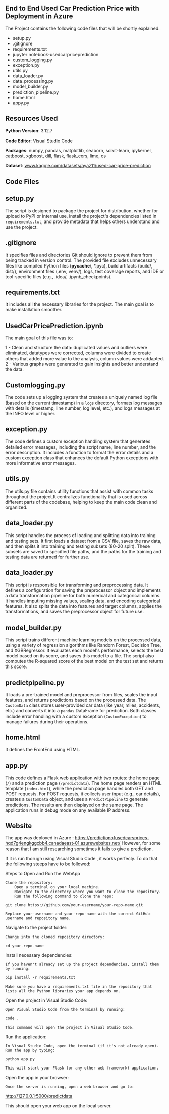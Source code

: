 ## End to End Used Car Prediction Price with Deployment in Azure

The Project contains the following code files that will be shortly explained:

* setup.py
* .gitignore
* requirements.txt
* jupyter notebook-usedcarpriceprediction
* custom_logging.py
* exception.py
* utils.py
* data_loader.py
* data_processing.py
* model_builder.py
* prediction_pipeline.py
* home.html
* appy.py

## Resources Used

**Python Version**: 3.12.7

**Code Editor**: Visual Studio Code

**Packages**: numpy, pandas, matplotlib, seaborn, scikit-learn, ipykernel, catboost, xgboost, dill, flask, flask_cors, lime, os

**Dataset**: www.kaggle.com/datasets/ayaz11/used-car-price-prediction

## Code Files

## setup.py

The script is designed to package the project for distribution, whether for upload to PyPI or internal use, install the project's dependencies listed in `requirements.txt`, and provide metadata that helps others understand and use the project. 

## .gitignore

It specifies files and directories Git should ignore to prevent them from being tracked in version control. The provided file excludes unnecessary files like compiled Python files (__pycache__/, *.pyc), build artifacts (build/, dist/), environment files (.env, venv/), logs, test coverage reports, and IDE or tool-specific files (e.g., .idea/, .ipynb_checkpoints).

## requirements.txt

It includes all the necessary libraries for the project. The main goal is to make installation smoother.

## UsedCarPricePrediction.ipynb

The main goal of this file was to:

1 - Clean and structure the data: duplicated values and outliers were eliminated, datatypes were corrected, columns were divided to create others that added more value to the analysis, column values were addapted.
2 - Various graphs were generated to gain insights and better understand the data.

## Customlogging.py

The code sets up a logging system that creates a uniquely named log file (based on the current timestamp) in a `logs` directory, formats log messages with details (timestamp, line number, log level, etc.), and logs messages at the INFO level or higher.

## exception.py

The code defines a custom exception handling system that generates detailed error messages, including the script name, line number, and the error description. It includes a function to format the error details and a custom exception class that enhances the default Python exceptions with more informative error messages.

## utils.py

The utils.py file contains utility functions that assist with common tasks throughout the project.It centralizes functionality that is used across different parts of the codebase, helping to keep the main code clean and organized. 

## data_loader.py

This script handles the process of loading and splitting data into training and testing sets. It first loads a dataset from a CSV file, saves the raw data, and then splits it into training and testing subsets (80-20 split). These subsets are saved to specified file paths, and the paths for the training and testing data are returned for further use.

## data_loader.py

This script is responsible for transforming and preprocessing data. It defines a configuration for saving the preprocessor object and implements a data transformation pipeline for both numerical and categorical columns. It handles imputing missing values, scaling data, and encoding categorical features. It also splits the data into features and target columns, applies the transformations, and saves the preprocessor object for future use.

## model_builder.py

This script trains different machine learning models on the processed data, using a variety of regression algorithms like Random Forest, Decision Tree, and XGBRegressor. It evaluates each model's performance, selects the best model based on its score, and saves this model to a file. The script also computes the R-squared score of the best model on the test set and returns this score.

## predictpipeline.py

It loads a pre-trained model and preprocessor from files, scales the input features, and returns predictions based on the processed data. The `CustomData` class stores user-provided car data (like year, miles, accidents, etc.) and converts it into a `pandas` DataFrame for prediction. Both classes include error handling with a custom exception (`CustomException`) to manage failures during their operations.

## home.html

It defines the FrontEnd using HTML. 

## app.py

This code defines a Flask web application with two routes: the home page (`/`) and a prediction page (`/predictdata`). The home page renders an HTML template (`index.html`), while the prediction page handles both GET and POST requests. For POST requests, it collects user input (e.g., car details), creates a `CustomData` object, and uses a `PredictPipeline` to generate predictions. The results are then displayed on the same page. The application runs in debug mode on any available IP address.

## Website

The app was deployed in Azure : https://predictionofusedcarsprices-hqd7g4engkggcbb4.canadaeast-01.azurewebsites.net/
However, for some reason  that I am still researching sometimes it fails to give a prediction.

If it is run thorugh using Visual Studio Code , it works perfecly.
To do that the following steeps have to be followed:

Steps to Open and Run the WebApp

    Clone the repository:
        Open a terminal on your local machine.
        Navigate to the directory where you want to clone the repository.
        Run the following command to clone the repo:

    git clone https://github.com/your-username/your-repo-name.git

    Replace your-username and your-repo-name with the correct GitHub username and repository name.

Navigate to the project folder:

    Change into the cloned repository directory:

    cd your-repo-name

Install necessary dependencies:

    If you haven't already set up the project dependencies, install them by running:

    pip install -r requirements.txt

    Make sure you have a requirements.txt file in the repository that lists all the Python libraries your app depends on.

Open the project in Visual Studio Code:

    Open Visual Studio Code from the terminal by running:

    code .

    This command will open the project in Visual Studio Code.

Run the application:

    In Visual Studio Code, open the terminal (if it's not already open).
    Run the app by typing:

    python app.py

    This will start your Flask (or any other web framework) application.

Open the app in your browser:

    Once the server is running, open a web browser and go to:

http://127.0.0.1:5000/predictdata

This should open your web app on the local server.

